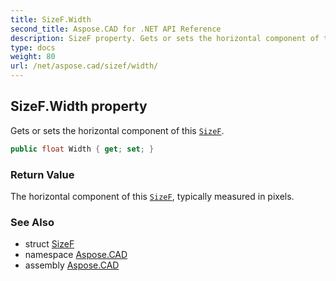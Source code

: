 ```yaml
---
title: SizeF.Width
second_title: Aspose.CAD for .NET API Reference
description: SizeF property. Gets or sets the horizontal component of this SizeF
type: docs
weight: 80
url: /net/aspose.cad/sizef/width/
---
```

## SizeF.Width property

Gets or sets the horizontal component of this [`SizeF`](../).

```csharp
public float Width { get; set; }
```

### Return Value

The horizontal component of this [`SizeF`](../), typically measured in pixels.

### See Also

* struct [SizeF](../)
* namespace [Aspose.CAD](../../../aspose.cad/)
* assembly [Aspose.CAD](../../../)


